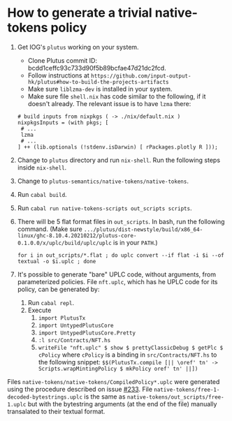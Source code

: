 # How to generate a trivial native-tokens policy
1. Get IOG's `plutus` working on your system.
   - Clone Plutus commit ID: bcdd1ceffc93c733d90f5b89bcfae47d21dc2fcd.
   - Follow instructions at `https://github.com/input-output-hk/plutus#how-to-build-the-projects-artifacts` 
   - Make sure `liblzma-dev` is installed in your system. 
   - Make sure file `shell.nix` has code similar to the following, if it doesn't already. The relevant issue is to have `lzma` there:
   ```shell
   # build inputs from nixpkgs ( -> ./nix/default.nix )
   nixpkgsInputs = (with pkgs; [
    # ...
    lzma
    # ...
   ] ++ (lib.optionals (!stdenv.isDarwin) [ rPackages.plotly R ]));
   ```
1. Change to `plutus` directory and run `nix-shell`. Run the following steps inside `nix-shell`.
2. Change to `plutus-semantics/native-tokens/native-tokens`.
3. Run `cabal build`.
4. Run `cabal run native-tokens-scripts out_scripts scripts`.
5. There will be 5 flat format files in `out_scripts`.
   In bash, run the following command. (Make sure 
   `.../plutus/dist-newstyle/build/x86_64-linux/ghc-8.10.4.20210212/plutus-core-0.1.0.0/x/uplc/build/uplc/uplc` is in your `PATH`.)
   ```shell
   for i in out_scripts/*.flat ; do uplc convert --if flat -i $i --of textual -o $i.uplc ; done
   ```

6. It's possible to generate "bare" UPLC code, without arguments, from
   parameterized policies. File `nft.uplc`, which has he UPLC code for
   its policy, can be generated by:
   1. Run `cabal repl`.
   2. Execute
      1. `import PlutusTx`
      2. `import UntypedPlutusCore`
      3. `import UntypedPlutusCore.Pretty`
      4. `:l src/Contracts/NFT.hs`
      5. `writeFile "nft.uplc" $ show $ prettyClassicDebug $ getPlc $ cPolicy`
          where `cPolicy` is a binding in `src/Contracts/NFT.hs` to the following snippet:
          `$$(PlutusTx.compile [|| \oref' tn' -> Scripts.wrapMintingPolicy $ mkPolicy oref' tn' ||])`

Files `native-tokens/native-tokens/CompiledPolicy*.uplc` were
generated using the procedure described on issue
[#233](https://github.com/runtimeverification/plutus-core-semantics/issue/233). File
`native-tokens/free-1-decoded-bytestrings.uplc` is the same as 
`native-tokens/out_scripts/free-1.uplc` but with the bytestring arguments (at the end of the file) manually
transalated to their textual format.
